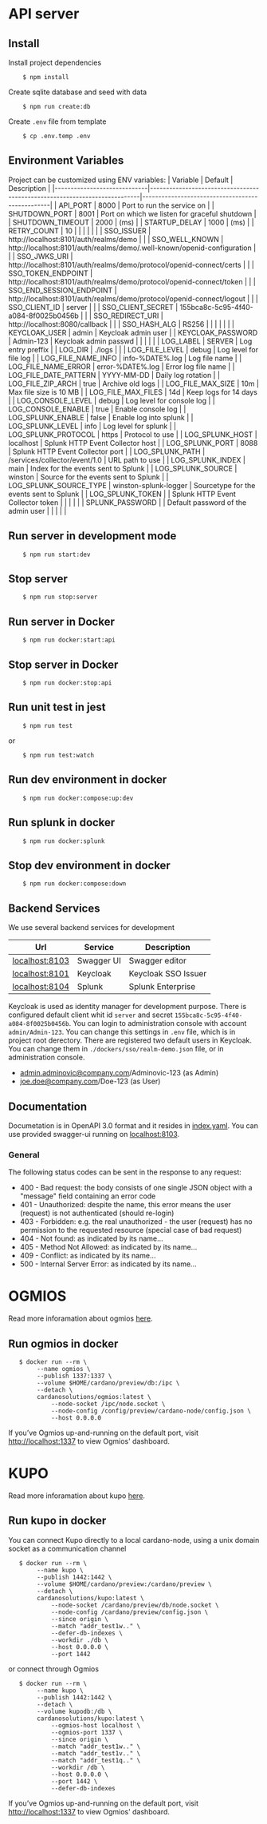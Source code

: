 # API server

## Install
Install project dependencies

```
    $ npm install
```
Create sqlite database and seed with data
```
    $ npm run create:db
```
Create `.env` file from template
```
    $ cp .env.temp .env
```
## Environment Variables

Project can be customized using ENV variables:
| Variable                    | Default                                                                   | Description                                     |
|-----------------------------|---------------------------------------------------------------------------|-------------------------------------------------|
| API_PORT                    | 8000                                                                      | Port to run the service on                      |
| SHUTDOWN_PORT               | 8001                                                                      | Port on which we listen for graceful shutdown   |
| SHUTDOWN_TIMEOUT            | 2000                                                                      | (ms)                                            |
| STARTUP_DELAY               | 1000                                                                      | (ms)                                            |
| RETRY_COUNT                 | 10                                                                        |                                                 |
|                             |                                                                           |                                                 |
| SSO_ISSUER                  | http://localhost:8101/auth/realms/demo                                    |                                                 |
| SSO_WELL_KNOWN              | http://localhost:8101/auth/realms/demo/.well-known/openid-configuration   |                                                 |
| SSO_JWKS_URI                | http://localhost:8101/auth/realms/demo/protocol/openid-connect/certs      |                                                 |
| SSO_TOKEN_ENDPOINT          | http://localhost:8101/auth/realms/demo/protocol/openid-connect/token      |                                                 |
| SSO_END_SESSION_ENDPOINT    | http://localhost:8101/auth/realms/demo/protocol/openid-connect/logout     |                                                 |
| SSO_CLIENT_ID               | server                                                                    |                                                 |
| SSO_CLIENT_SECRET           | 155bca8c-5c95-4f40-a084-8f0025b0456b                                      |                                                 |
| SSO_REDIRECT_URI            | http://localhost:8080/callback                                            |                                                 |
| SSO_HASH_ALG                | RS256                                                                     |                                                 |
|                             |                                                                           |                                                 |
| KEYCLOAK_USER               | admin                                                                     | Keycloak admin user                             |
| KEYCLOAK_PASSWORD           | Admin-123                                                                 | Keycloak admin passwd                           |
|                             |                                                                           |                                                 |
| LOG_LABEL                   | SERVER                                                                    | Log entry preffix                               |
| LOG_DIR                     | ./logs                                                                    |                                                 |
| LOG_FILE_LEVEL              | debug                                                                     | Log level for file log                          |
| LOG_FILE_NAME_INFO          | info-%DATE%.log                                                           | Log file name                                   |
| LOG_FILE_NAME_ERROR         | error-%DATE%.log                                                          | Error log file name                             |
| LOG_FILE_DATE_PATTERN       | YYYY-MM-DD                                                                | Daily log rotation                              |
| LOG_FILE_ZIP_ARCH           | true                                                                      | Archive old logs                                |
| LOG_FILE_MAX_SIZE           | 10m                                                                       | Max file size is 10 MB                          |
| LOG_FILE_MAX_FILES          | 14d                                                                       | Keep logs for 14 days                           |
| LOG_CONSOLE_LEVEL           | debug                                                                     | Log level for console log                       |
| LOG_CONSOLE_ENABLE          | true                                                                      | Enable console log                              |
| LOG_SPLUNK_ENABLE           | false                                                                     | Enable log into splunk                          |
| LOG_SPLUNK_LEVEL            | info                                                                      | Log level for splunk                            |
| LOG_SPLUNK_PROTOCOL         | https                                                                     | Protocol to use                                 |
| LOG_SPLUNK_HOST             | localhost                                                                 | Splunk HTTP Event Collector host                |
| LOG_SPLUNK_PORT             | 8088                                                                      | Splunk HTTP Event Collector port                |
| LOG_SPLUNK_PATH             | /services/collector/event/1.0                                             | URL path to use                                 |
| LOG_SPLUNK_INDEX            | main                                                                      | Index for the events sent to Splunk             |
| LOG_SPLUNK_SOURCE           | winston                                                                   | Source for the events sent to Splunk            |
| LOG_SPLUNK_SOURCE_TYPE      | winston-splunk-logger                                                     | Sourcetype for the events sent to Splunk        |
| LOG_SPLUNK_TOKEN            |                                                                           | Splunk HTTP Event Collector token               |
|                             |                                                                           |                                                 |
| SPLUNK_PASSWORD             |                                                                           | Default password of the admin user              |
|                             |                                                                           |                                                 |

## Run server in development mode
```
    $ npm run start:dev
```
## Stop server
```
    $ npm run stop:server
```
## Run server in Docker
```
    $ npm run docker:start:api
```
## Stop server in Docker
```
    $ npm run docker:stop:api
```
## Run unit test in jest
```
    $ npm run test
```
or
```
    $ npm run test:watch
```
## Run dev environment in docker
```
    $ npm run docker:compose:up:dev
```
## Run splunk in docker
```
    $ npm run docker:splunk
```
## Stop dev environment in docker
```
    $ npm run docker:compose:down
```
## Backend Services

We use several backend services for development

| Url                                     | Service        | Description                              |
|-----------------------------------------|----------------|------------------------------------------|
| [localhost:8103](http://localhost:8103) | Swagger UI     | Swagger editor                           |
| [localhost:8101](http://localhost:8101) | Keycloak       | Keycloak SSO Issuer                      |
| [localhost:8104](http://localhost:8104) | Splunk         | Splunk Enterprise                        |

Keycloak is used as identity manager for development purpose. There is configured default client whit id `server` and secret `155bca8c-5c95-4f40-a084-8f0025b0456b`. You can login to administration console with account `admin/Admin-123`. You can change this settings in `.env` file, which is in project root derectory.
There are registered two default users in Keycloak. You can change them in `./dockers/sso/realm-demo.json` file, or in administration console.
 - admin.adminovic@company.com/Adminovic-123 (as Admin)
 - joe.doe@company.com/Doe-123 (as User)
## Documentation

Documetation is in OpenAPI 3.0 format and it resides in [index.yaml](./docs/api/index.yaml). You can use provided swagger-ui running on [localhost:8103](http://localhost:8103).

### General

The following status codes can be sent in the response to any request:

* 400 - Bad request: the body consists of one single JSON object with a "message" field containing an error code
* 401 - Unauthorized: despite the name, this error means the user (request) is not authenticated (should re-login)
* 403 - Forbidden: e.g. the real unauthorized - the user (request) has no permission to the requested resource (special case of bad request)
* 404 - Not found: as indicated by its name...
* 405 - Method Not Allowed: as indicated by its name...
* 409 - Conflict: as indicated by its name...
* 500 - Internal Server Error: as indicated by its name...

# OGMIOS
Read more inforamation about ogmios [here](https://ogmios.dev/getting-started/).
## Run ogmios in docker
```
   $ docker run --rm \
        --name ogmios \
        --publish 1337:1337 \
        --volume $HOME/cardano/preview/db:/ipc \
        --detach \
        cardanosolutions/ogmios:latest \
            --node-socket /ipc/node.socket \
            --node-config /config/preview/cardano-node/config.json \
            --host 0.0.0.0

```

If you’ve Ogmios up-and-running on the default port, visit [http://localhost:1337](http://localhost:1337) to view Ogmios' dashboard.

# KUPO
Read more inforamation about kupo [here](https://cardanosolutions.github.io/kupo/).

## Run kupo in docker
You can connect Kupo directly to a local cardano-node, using a unix domain socket as a communication channel
```
   $ docker run --rm \
        --name kupo \
        --publish 1442:1442 \
        --volume $HOME/cardano/preview:/cardano/preview \
        --detach \
        cardanosolutions/kupo:latest \
            --node-socket /cardano/preview/db/node.socket \
            --node-config /cardano/preview/config.json \
            --since origin \
            --match "addr_test1w.." \
            --defer-db-indexes \
            --workdir ./db \
            --host 0.0.0.0 \
            --port 1442

```
or connect through Ogmios
```
   $ docker run --rm \
        --name kupo \
        --publish 1442:1442 \
        --detach \
        --volume kupodb:/db \
        cardanosolutions/kupo:latest \
            --ogmios-host localhost \
            --ogmios-port 1337 \
            --since origin \
            --match "addr_test1w.." \
            --match "addr_test1v.." \
            --match "addr_test1q.." \
            --workdir /db \
            --host 0.0.0.0 \
            --port 1442 \
            --defer-db-indexes
```
If you’ve Ogmios up-and-running on the default port, visit [http://localhost:1337](http://localhost:1337) to view Ogmios' dashboard.

